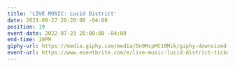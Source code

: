 ```yaml
---
title: 'LIVE MUSIC: Lucid District'
date: 2021-09-27 20:28:00 -04:00
position: 19
event-date: 2022-07-23 20:00:00 -04:00
end-time: 10PM
giphy-url: https://media.giphy.com/media/Dn9McpMC10Mik/giphy-downsized-large.gif
event-url: https://www.eventbrite.com/e/live-music-lucid-district-tickets-372536234907
---
```


